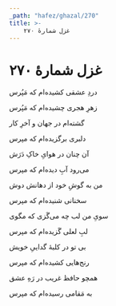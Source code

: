 ```yaml
---
_path: "hafez/ghazal/270"
title: >-
    غزل شمارهٔ ۲۷۰
---
```

# غزل شمارهٔ ۲۷۰

<div class="b" id="bn1"><div class="m1"><p>دردِ عشقی کشیده‌ام که مَپُرس</p></div>
<div class="m2"><p>زهرِ هجری چشیده‌ام که مَپُرس</p></div></div>
<div class="b" id="bn2"><div class="m1"><p>گشته‌ام در جهان و آخرِ کار</p></div>
<div class="m2"><p>دلبری برگزیده‌ام که مپرس</p></div></div>
<div class="b" id="bn3"><div class="m1"><p>آن چنان در هوایِ خاکِ دَرَش</p></div>
<div class="m2"><p>می‌رود آبِ دیده‌ام که مپرس</p></div></div>
<div class="b" id="bn4"><div class="m1"><p>من به گوشِ خود از دهانش دوش</p></div>
<div class="m2"><p>سخنانی شنیده‌ام که مپرس</p></div></div>
<div class="b" id="bn5"><div class="m1"><p>سویِ من لب چه می‌گَزی که مگوی</p></div>
<div class="m2"><p>لبِ لعلی گَزیده‌ام که مپرس</p></div></div>
<div class="b" id="bn6"><div class="m1"><p>بی تو در کلبهٔ گداییِ خویش</p></div>
<div class="m2"><p>رنج‌هایی کشیده‌ام که مپرس</p></div></div>
<div class="b" id="bn7"><div class="m1"><p>همچو حافظ غریب در رَهِ عشق</p></div>
<div class="m2"><p>به مَقامی رسیده‌ام که مپرس</p></div></div>

